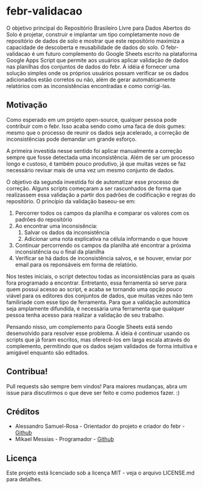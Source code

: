 # febr-validacao

O objetivo principal do Repositório Brasileiro Livre para Dados Abertos do Solo é projetar, construir e implantar um tipo completamente novo de repositório de dados de solo e mostrar que este repositório maximiza a capacidade de descoberta e reusabilidade de dados do solo. O febr-validacao é um futuro complemento do Google Sheets escrito na plataforma Google Apps Script que permite aos usuários aplicar validação de dados nas planilhas dos conjuntos de dados do febr. A idéia é fornecer uma solução simples onde os próprios usuários possam verificar se os dados adicionados estão corretos ou não, além de gerar automáticamente relatórios com as inconsistências encontradas e como corrigi-las.

## Motivação

Como esperado em um projeto open-source, qualquer pessoa pode contribuir com o febr. Isso acaba sendo como uma faca de dois gumes: mesmo que o processo de reunir os dados seja acelerado, a correção de inconsistências pode demandar um grande esforço.

A primeira investida nesse sentido foi aplicar manualmente a correção sempre que fosse detectada uma inconsistência. Além de ser um processo longo e custoso, é também pouco produtivo, já que muitas vezes se faz necessário revisar mais de uma vez um mesmo conjunto de dados.

O objetivo da segunda investida foi de automatizar esse processo de correção. Alguns scripts começaram a ser rascunhados de forma que realizassem essa validação a partir dos padrões de codificação e regras do repositório. O princípio da validação baseou-se em:

1. Percorrer todos os campos da planilha e comparar os valores com os padrões do repositório
2. Ao encontrar uma inconsisência:
    1. Salvar os dados da inconsistência
    2. Adicionar uma nota explicativa na célula informando o que houve
3. Continuar percorrendo os campos da planilha até encontrar a próxima inconsistência ou o final da planilha
4. Verificar se há dados de inconsistência salvos, e se houver, enviar por email para os reponsáveis em forma de relatório.

Nos testes iniciais, o script detectou todas as inconsistências para as quais fora programado a encontrar. Entretanto, essa ferramenta só serve para quem possui acesso ao script, e acaba se tornando uma opção pouco viável para os editores dos conjuntos de dados, que muitas vezes não tem familiriade com esse tipo de ferramenta. Para que a validação automática seja amplamente difundida, é necessária uma ferramenta que qualquer pessoa tenha acesso para realizar a validação de seu trabalho.

Pensando nisso, um complemento para Google Sheets está sendo desenvolvido para resolver esse problema. A ideia é continuar usando os scripts que já foram escritos, mas oferecê-los em larga escala através do complemento, permitindo que os dados sejam validados de forma intuitiva e amigável enquanto são editados.

<!-- ## Build status -->
<!-- ## Deployment -->

<!-- ## Começando
### Pré-requisitos
### Como instalar/usar
### Características  -->

<!-- ## Running tests -->

<!-- ## Screenshots -->

<!-- ## Built with
### API Reference -->

## Contribua!
Pull requests são sempre bem vindos! Para maiores mudanças, abra um issue para discutirmos o que deve ser feito e como podemos fazer. :) 

## Créditos
+ Alessandro Samuel-Rosa - Orientador do projeto e criador do febr - [Github](https://github.com/samuel-rosa)
+ Mikael Messias - Programador - [Github](https://github.com/mikaelmessias)

## Licença
Este projeto está licenciado sob a licença MIT - veja o arquivo LICENSE.md para detalhes.